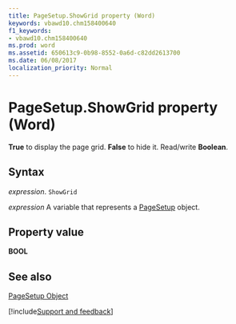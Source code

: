 ```yaml
---
title: PageSetup.ShowGrid property (Word)
keywords: vbawd10.chm158400640
f1_keywords:
- vbawd10.chm158400640
ms.prod: word
ms.assetid: 650613c9-0b98-8552-0a6d-c82dd2613700
ms.date: 06/08/2017
localization_priority: Normal
---
```



# PageSetup.ShowGrid property (Word)

 **True** to display the page grid. **False** to hide it. Read/write **Boolean**.


## Syntax

_expression_. `ShowGrid`

_expression_ A variable that represents a [PageSetup](./Word.PageSetup.md) object.


## Property value

 **BOOL**


## See also


[PageSetup Object](Word.PageSetup.md)

[!include[Support and feedback](~/includes/feedback-boilerplate.md)]